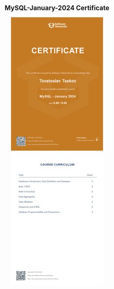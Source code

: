 <h2 align="center">MySQL-January-2024 Certificate</h2>
<div id="header" align="center">
  <img src="MySQL - January 2024 - Certificate.jpeg" width = 60%>
</div> 
